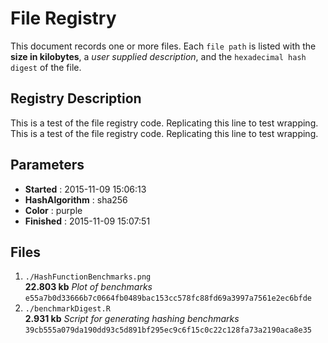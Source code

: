 # File Registry #

This document records one or more files.
Each `file path` is listed with the **size in kilobytes**,
a *user supplied description*,
and the `hexadecimal hash digest` of the file.

## Registry Description ##

This is a test of the file registry code. Replicating this line to test
wrapping. This is a test of the file registry code. Replicating this
line to test wrapping.

## Parameters ##

* **Started** : 2015-11-09 15:06:13
* **HashAlgorithm** : sha256
* **Color** : purple
* **Finished** : 2015-11-09 15:07:51

## Files ##

1. `./HashFunctionBenchmarks.png`<br>
   **22.803 kb** *Plot of benchmarks*<br>
   `e55a7b0d33666b7c0664fb0489bac153cc578fc88fd69a3997a7561e2ec6bfde`
1. `./benchmarkDigest.R`<br>
   **2.931 kb** *Script for generating hashing benchmarks*<br>
   `39cb555a079da190dd93c5d891bf295ec9c6f15c0c22c128fa73a2190aca8e35`
